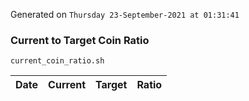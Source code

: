 Generated on `Thursday 23-September-2021 at 01:31:41`

### Current to Target Coin Ratio
`current_coin_ratio.sh`

Date|Current|Target|Ratio
---|---|---|---
